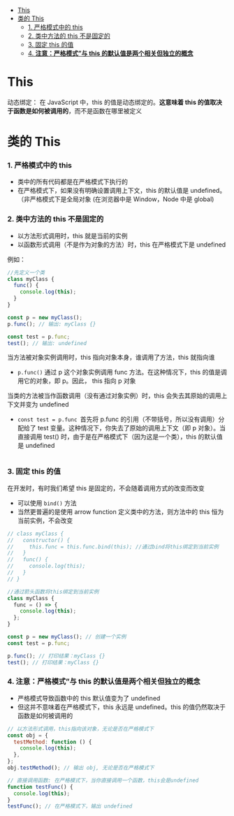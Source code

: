 - [This](#this)
- [类的 This](#类的-this)
    - [1. 严格模式中的 this](#1-严格模式中的-this)
    - [2. 类中方法的 this 不是固定的](#2-类中方法的-this-不是固定的)
    - [3. 固定 this 的值](#3-固定-this-的值)
    - [4. **注意：严格模式”与 this 的默认值是两个相关但独立的概念**](#4-注意严格模式与-this-的默认值是两个相关但独立的概念)

# This

动态绑定： 在 JavaScript 中，this 的值是动态绑定的。**这意味着 this 的值取决于函数是如何被调用的**，而不是函数在哪里被定义

# 类的 This

### 1. 严格模式中的 this

- 类中的所有代码都是在严格模式下执行的
- 在严格模式下，如果没有明确设置调用上下文，this 的默认值是 undefined。（非严格模式下是全局对象 (在浏览器中是 Window，Node 中是 global)

### 2. 类中方法的 this 不是固定的

- 以方法形式调用时，this 就是当前的实例
- 以函数形式调用（不是作为对象的方法）时，this 在严格模式下是 undefined

例如：

```js
//先定义一个类
class myClass {
  func() {
    console.log(this);
  }
}

const p = new myClass();
p.func(); // 输出: myClass {}

const test = p.func;
test(); // 输出: undefined
```

当方法被对象实例调用时，this 指向对象本身，谁调用了方法，this 就指向谁

- `p.func()` 通过 p 这个对象实例调用 func 方法。在这种情况下，this 的值是调用它的对象，即 p。因此， this 指向 p 对象

当类的方法被当作函数调用（没有通过对象实例）时，this 会失去其原始的调用上下文并变为 undefined

- `const test = p.func `首先将 p.func 的引用（不带括号，所以没有调用）分配给了 test 变量。这种情况下，你失去了原始的调用上下文（即 p 对象）。当直接调用 test() 时，由于是在严格模式下（因为这是一个类），this 的默认值是 undefined

```js

```

### 3. 固定 this 的值

在开发时，有时我们希望 this 是固定的，不会随着调用方式的改变而改变

- 可以使用 `bind()` 方法
- 当然更普遍的是使用 arrow function 定义类中的方法，则方法中的 this 恒为当前实例，不会改变

```js
// class myClass {
//   constructor() {
//     this.func = this.func.bind(this); //通过bind将this绑定到当前实例
//   }
//   func() {
//     console.log(this);
//   }
// }

//通过箭头函数将this绑定到当前实例
class myClass {
  func = () => {
    console.log(this);
  };
}

const p = new myClass(); // 创建一个实例
const test = p.func;

p.func(); // 打印结果：myClass {}
test(); // 打印结果：myClass {}
```

### 4. **注意：严格模式”与 this 的默认值是两个相关但独立的概念**

- 严格模式导致函数中的 this 默认值变为了 undefined
- 但这并不意味着在严格模式下，this 永远是 undefined。this 的值仍然取决于函数是如何被调用的

```js
// 以方法形式调用，this指向该对象，无论是否在严格模式下
const obj = {
  testMethod: function () {
    console.log(this);
  },
};
obj.testMethod(); // 输出 obj, 无论是否在严格模式下
```

```js
// 直接调用函数: 在严格模式下，当你直接调用一个函数，this会是undefined
function testFunc() {
  console.log(this);
}
testFunc(); // 在严格模式下，输出 undefined
```
